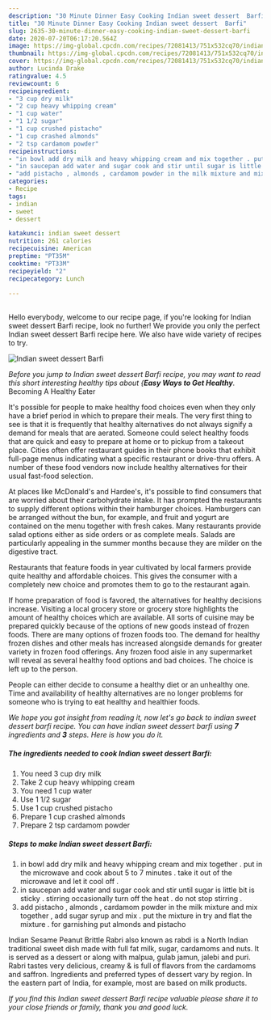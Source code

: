 ```yaml
---
description: "30 Minute Dinner Easy Cooking Indian sweet dessert  Barfi"
title: "30 Minute Dinner Easy Cooking Indian sweet dessert  Barfi"
slug: 2635-30-minute-dinner-easy-cooking-indian-sweet-dessert-barfi
date: 2020-07-20T06:17:20.564Z
image: https://img-global.cpcdn.com/recipes/72081413/751x532cq70/indian-sweet-dessert-barfi-recipe-main-photo.jpg
thumbnail: https://img-global.cpcdn.com/recipes/72081413/751x532cq70/indian-sweet-dessert-barfi-recipe-main-photo.jpg
cover: https://img-global.cpcdn.com/recipes/72081413/751x532cq70/indian-sweet-dessert-barfi-recipe-main-photo.jpg
author: Lucinda Drake
ratingvalue: 4.5
reviewcount: 6
recipeingredient:
- "3 cup dry milk"
- "2 cup heavy whipping cream"
- "1 cup water"
- "1 1/2 sugar"
- "1 cup crushed pistacho"
- "1 cup crashed almonds"
- "2 tsp cardamom powder"
recipeinstructions:
- "in bowl add dry milk and heavy whipping cream and mix together . put in the microwave and cook about 5 to 7 minutes . take it out of the microwave and let it cool off ."
- "in saucepan add water and sugar cook and stir until sugar is little bit is sticky . stirring occasionally turn off the heat . do not stop stirring ."
- "add pistacho , almonds , cardamom powder in the milk mixture and mix together , add sugar syrup and mix . put the mixture in try and flat the mixture . for garnishing put almonds and pistacho"
categories:
- Recipe
tags:
- indian
- sweet
- dessert

katakunci: indian sweet dessert 
nutrition: 261 calories
recipecuisine: American
preptime: "PT35M"
cooktime: "PT33M"
recipeyield: "2"
recipecategory: Lunch

---
```

<br>
Hello everybody, welcome to our recipe page, if you're looking for Indian sweet dessert  Barfi recipe, look no further! We provide you only the perfect Indian sweet dessert  Barfi recipe here. We also have wide variety of recipes to try.
<br>


![Indian sweet dessert  Barfi](https://img-global.cpcdn.com/recipes/72081413/751x532cq70/indian-sweet-dessert-barfi-recipe-main-photo.jpg)

<i>Before you jump to Indian sweet dessert  Barfi recipe, you may want to read this short interesting healthy tips about {<strong>Easy Ways to Get Healthy</strong>.</i>
Becoming A Healthy Eater

It's possible for people to make healthy food choices even when they only have a brief period in which to prepare their meals. The very first thing to see is that it is frequently that healthy alternatives do not always signify a demand for meals that are aerated. Someone could select healthy foods that are quick and easy to prepare at home or to pickup from a takeout place. Cities often offer restaurant guides in their phone books that exhibit full-page menus indicating what a specific restaurant or drive-thru offers. A number of these food vendors now include healthy alternatives for their usual fast-food selection.

At places like McDonald's and Hardee's, it's possible to find consumers that are worried about their carbohydrate intake.  It has prompted the restaurants to supply different options within their hamburger choices. Hamburgers can be arranged without the bun, for example, and fruit and yogurt are contained on the menu together with fresh cakes. Many restaurants provide salad options either as side orders or as complete meals.  Salads are particularly appealing in the summer months because they are milder on the digestive tract.

Restaurants that feature foods in year cultivated by local farmers provide quite healthy and affordable choices.  This gives the consumer with a completely new choice and promotes them to go to the restaurant again.

If home preparation of food is favored, the alternatives for healthy decisions increase. Visiting a local grocery store or grocery store highlights the amount of healthy choices which are available.  All sorts of cuisine may be prepared quickly because of the options of new goods instead of frozen foods. There are many options of frozen foods too. The demand for healthy frozen dishes and other meals has increased alongside demands for greater variety in frozen food offerings. Any frozen food aisle in any supermarket will reveal as several healthy food options and bad choices. The choice is left up to the person.

People can either decide to consume a healthy diet or an unhealthy one. Time and availability of healthy alternatives are no longer problems for someone who is trying to eat healthy and healthier foods.


<i>We hope you got insight from reading it, now let's go back to indian sweet dessert  barfi recipe. You can have indian sweet dessert  barfi using <strong>7</strong> ingredients and <strong>3</strong> steps. Here is how you do it.
</i>

##### The ingredients needed to cook Indian sweet dessert  Barfi:

1. You need 3 cup dry milk
1. Take 2 cup heavy whipping cream
1. You need 1 cup water
1. Use 1 1/2 sugar
1. Use 1 cup crushed pistacho
1. Prepare 1 cup crashed almonds
1. Prepare 2 tsp cardamom powder


##### Steps to make Indian sweet dessert  Barfi:

1. in bowl add dry milk and heavy whipping cream and mix together . put in the microwave and cook about 5 to 7 minutes . take it out of the microwave and let it cool off .
1. in saucepan add water and sugar cook and stir until sugar is little bit is sticky . stirring occasionally turn off the heat . do not stop stirring .
1. add pistacho , almonds , cardamom powder in the milk mixture and mix together , add sugar syrup and mix . put the mixture in try and flat the mixture . for garnishing put almonds and pistacho


Indian Sesame Peanut Brittle Rabri also known as rabdi is a North Indian traditional sweet dish made with full fat milk, sugar, cardamoms and nuts. It is served as a dessert or along with malpua, gulab jamun, jalebi and puri. Rabri tastes very delicious, creamy &amp; is full of flavors from the cardamoms and saffron. Ingredients and preferred types of dessert vary by region. In the eastern part of India, for example, most are based on milk products. 

<i>If you find this Indian sweet dessert  Barfi recipe valuable please share it to your close friends or family, thank you and good luck.</i>
